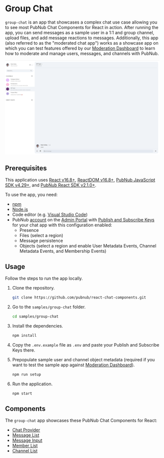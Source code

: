 # Group Chat

`group-chat` is an app that showcases a complex chat use case allowing you to see most PubNub Chat Components for React in action. After running the app, you can send messages as a sample user in a 1:1 and group channel, upload files, and add message reactions to messages. Additionally, this app (also referred to as the "moderated chat app") works as a showcase app on which you can test features offered by our [Moderation Dashboard](https://www.pubnub.com/docs/chat/moderation-dashboard/getting-started) to learn how to moderate and manage users, messages, and channels with PubNub.

![Group chat app for React](screenshot.png)

## Prerequisites

This application uses [React v16.8+](https://www.npmjs.com/package/react/v/16.8.0), [ReactDOM v16.8+](https://www.npmjs.com/package/react-dom), [PubNub JavaScript SDK v4.29+](https://www.pubnub.com/docs/sdks/javascript/), and [PubNub React SDK v2.1.0+](https://www.pubnub.com/docs/chat/react/setup).

To use the app, you need:

* [npm](https://docs.npmjs.com/cli/v6/commands/npm-install)
* [Node.js](https://nodejs.org/en/download/)
* Code editor (e.g. [Visual Studio Code](https://code.visualstudio.com/download))
* PubNub [account](https://www.pubnub.com/docs/setup/account-setup) on the
[Admin Portal](https://admin.pubnub.com/) with [Publish and Subscribe Keys](https://www.pubnub.com/docs/basics/initialize-pubnub) for your chat app with this configuration enabled:
    * Presence
    * Files (select a region)
    * Message persistence
    * Objects (select a region and enable User Metadata Events, Channel Metadata Events, and Membership Events)

## Usage

Follow the steps to run the app locally.

1. Clone the repository.

    ```bash
    git clone https://github.com/pubnub/react-chat-components.git
    ```

1. Go to the `samples/group-chat` folder.

    ```bash
    cd samples/group-chat
    ```

1. Install the dependencies.

    ```bash
    npm install
    ```

1. Copy the `.env.example` file as `.env` and paste your Publish and Subscribe Keys there.

1. Prepopulate sample user and channel object metadata (required if you want to test the sample app against [Moderation Dashboard](https://www.pubnub.com/docs/chat/moderation-dashboard/getting-started)).

    ```bash
    npm run setup
    ```

1. Run the application.

    ```bash
    npm start
    ```

## Components

The `group-chat` app showcases these PubNub Chat Components for React:

* [Chat Provider](https://pubnub.github.io/react-chat-components/docs/?path=/docs/components-chat-provider--default)
* [Message List](https://pubnub.github.io/react-chat-components/docs/?path=/docs/components-message-list--default)
* [Message Input](https://pubnub.github.io/react-chat-components/docs/?path=/docs/components-message-input--default)
* [Member List](https://pubnub.github.io/react-chat-components/docs/?path=/docs/components-member-list--default)
* [Channel List](https://pubnub.github.io/react-chat-components/docs/?path=/docs/components-channel-list--default)